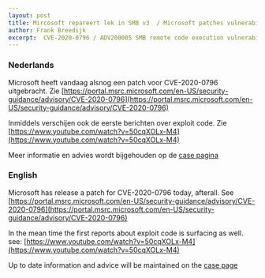 ```yaml
---
layout: post
title: Mircosoft repareert lek in SMB v3  / Microsoft patches vulnerability in SMB v3
author: Frank Breedijk
excerpt:  CVE-2020-0796 / ADV200005 SMB remote code execution vulnerability patched
---
```


### Nederlands

Microsoft heeft vandaag alsnog een patch voor CVE-2020-0796 uitgebracht. Zie [https://portal.msrc.microsoft.com/en-US/security-guidance/advisory/CVE-2020-0796](https://portal.msrc.microsoft.com/en-US/security-guidance/advisory/CVE-2020-0796)

Inmiddels verschijen ook de eerste berichten over exploit code. Zie [https://www.youtube.com/watch?v=50cqXOLx-M4](https://www.youtube.com/watch?v=50cqXOLx-M4)

Meer informatie en advies wordt bijgehouden op de [case pagina](/DIVD-2020-00006/)

### English

Microsoft has release a patch for CVE-2020-0796 today, afterall. See [https://portal.msrc.microsoft.com/en-US/security-guidance/advisory/CVE-2020-0796](https://portal.msrc.microsoft.com/en-US/security-guidance/advisory/CVE-2020-0796)

In the mean time the first reports about exploit code is surfacing as well. see: [https://www.youtube.com/watch?v=50cqXOLx-M4](https://www.youtube.com/watch?v=50cqXOLx-M4)

Up to date information and advice will be maintained on the [case page](/DIVD-2020-00006/)
